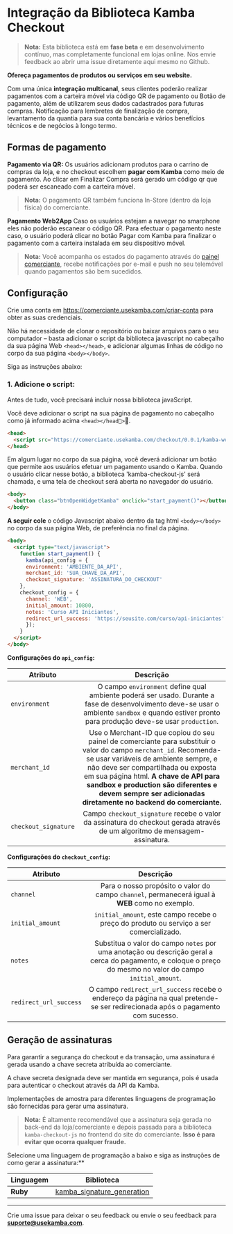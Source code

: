 # Integração da Biblioteca Kamba Checkout

> **Nota:** Esta biblioteca está em **fase beta** e em desenvolvimento contínuo, mas completamente funcional em lojas online. Nos envie feedback ao abrir uma issue diretamente aqui mesmo no Github.

**Ofereça pagamentos de produtos ou serviços em seu website.**

Com uma única **integração multicanal**, seus clientes poderão realizar pagamentos com a carteira móvel via código QR de pagamento ou Botão de pagamento, além de utilizarem seus dados cadastrados para futuras compras. Notificação para lembretes de finalização de compra, levantamento da quantia para sua conta bancária e vários benefícios técnicos e de negócios à longo termo.

## Formas de pagamento

**Pagamento via QR:** Os usuários adicionam produtos para o carrino de compras da loja, e no checkout escolhem **pagar com Kamba** como meio de pagamento. Ao clicar em Finalizar Compra será gerado um código qr que poderá ser escaneado com a carteira móvel.

> **Nota:** O pagamento QR também funciona In-Store (dentro da loja física) do comerciante.

**Pagamento Web2App** Caso os usuários estejam a navegar no smarphone eles não poderão escanear o código QR. Para efectuar o pagamento neste caso, o usuário poderá clicar no botão Pagar com Kamba para finalizar o pagamento com a carteira instalada em seu dispositivo móvel.

> **Nota:** Você acompanha os estados do pagamento através do [painel comerciante](https://comerciante.usekamba.com/entrar), recebe notificações por e-mail e push no seu telemóvel quando pagamentos são bem sucedidos.

## Configuração

Crie uma conta em https://comerciante.usekamba.com/criar-conta para obter as suas credenciais.

Não há necessidade de clonar o repositório ou baixar arquivos para o seu computador – basta adicionar o script da biblioteca javascript no cabeçalho da sua página Web `<head></head>`, e adicionar algumas linhas de código no corpo da sua página `<body></body>`.

Siga as instruções abaixo:

### **1. Adicione o script:**

Antes de tudo, você precisará incluir nossa biblioteca javaScript.

Você deve adicionar o script na sua página de pagamento no cabeçalho como já informado acima `<head></head>`.

```html
<head>
  <script src="https://comerciante.usekamba.com/checkout/0.0.1/kamba-web-sdk.js" charset="utf-8"></script>
</head>
```

Em algum lugar no corpo da sua página, você deverá adicionar um botão que permite aos usuários efetuar um pagamento usando o Kamba. Quando o usuário clicar nesse botão, a biblioteca 'kamba-checkout-js' será chamada, e uma tela de checkout será aberta no navegador do usuário.

```html
<body>
  <button class="btnOpenWidgetKamba" onclick="start_payment()"></button>
</body>
```

**A seguir cole** o código Javascript abaixo dentro da tag html `<body></body>` no corpo da sua página Web, de preferência no final da página.

```html
<body>
  <script type="text/javascript">
    function start_payment() {
      kamba(api_config = {
      environment: 'AMBIENTE_DA_API',
      merchant_id: 'SUA_CHAVE_DA_API',
      checkout_signature: 'ASSINATURA_DO_CHECKOUT'
	},
	checkout_config = {
	  channel: 'WEB',
	  initial_amount: 10800,
	  notes: 'Curso API Iniciantes',
	  redirect_url_success: 'https://seusite.com/curso/api-iniciantes'
      });
    }
  </script>
</body>
```
**Configurações do `api_config`:**

| Atributo        | Descrição         |
| ------------- |:-------------:|
| `environment`      | O campo `environment` define qual ambiente poderá ser usado. Durante a fase de desenvolvimento deve-se usar o ambiente ```sandbox``` e quando estiver pronto para produção deve-se usar ```production```.  |
| `merchant_id`       | Use o Merchant-ID que copiou do seu painel de comerciante para substituir o valor do campo `merchant_id`. Recomenda-se usar variáveis de ambiente sempre, e não deve ser compartilhada ou exposta em sua página html. **A chave de API para sandbox e production são diferentes e devem sempre ser adicionadas diretamente no backend do comerciante.**     |
| `checkout_signature`        | Campo `checkout_signature` recebe o valor da assinatura do checkout gerada através de um algoritmo de mensagem-assinatura.        |

**Configurações do `checkout_config`:**

| Atributo        | Descrição         |
| ------------- |:-------------:|
| `channel`      | Para o nosso propósito o valor do campo `channel`, permanecerá igual à **WEB** como no exemplo. |
|`initial_amount`|`initial_amount`, este campo recebe o preço do produto ou serviço a ser comercializado.|
|`notes`|Substitua o valor do campo `notes` por uma anotação ou descrição geral a cerca do pagamento, e coloque o preço do mesmo no valor do campo `initial_amount`.|
|`redirect_url_success`|O campo `redirect_url_success` recebe o endereço da página na qual pretende-se ser redirecionada após o pagamento com sucesso.|

 ## Geração de assinaturas

Para garantir a segurança do checkout e da transação, uma assinatura é gerada usando a chave secreta atribuída ao comerciante.

A chave secreta designada deve ser mantida em segurança, pois é usada para autenticar o checkout através da API da Kamba.

Implementações de amostra para diferentes linguagens de programação são fornecidas para gerar uma assinatura.

> **Nota:** É altamente recomendável que a assinatura seja gerada no back-end da loja/comerciante e depois passada para a biblioteca `kamba-checkout-js` no frontend do site do comerciante. **Isso é para evitar que ocorra qualquer fraude.**

Selecione uma linguagem de programação a baixo e siga as instruções de como gerar a assinatura:**

|Linguagem| Biblioteca|
| ------ | ------ |
| **Ruby** | [kamba_signature_generation](https://github.com/usekamba/kamba_generate_signature_ruby) |



---
Crie uma issue para deixar o seu feedback ou envie o seu feedback para **suporte@usekamba.com**.

